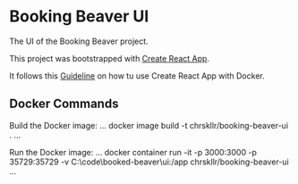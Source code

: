 # Booking Beaver UI

The UI of the Booking Beaver project.

This project was bootstrapped with [Create React App](https://github.com/facebookincubator/create-react-app).

It follows this [Guideline](https://www.peterbe.com/plog/how-to-create-react-app-with-docker) on how tu use Create React App with Docker.


## Docker Commands

Build the Docker image:
...
docker image build -t chrskllr/booking-beaver-ui .
...

Run the Docker image:
...
docker container run -it -p 3000:3000 -p 35729:35729 -v C:\code\booked-beaver\ui:/app  chrskllr/booking-beaver-ui
...




